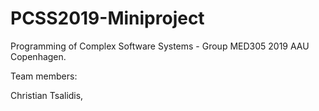 # PCSS2019-Miniproject
Programming of Complex Software Systems - Group MED305 2019 AAU Copenhagen.

Team members:

Christian Tsalidis, 
